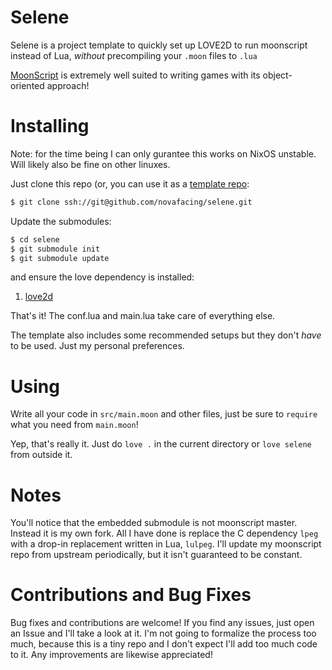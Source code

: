 # Selene

Selene is a project template to quickly set up LOVE2D to run moonscript instead of Lua, *without* precompiling your `.moon` files to `.lua`

[MoonScript](https://github.com/leafo/moonscript) is extremely well suited to writing games with its object-oriented approach!

# Installing


Note: for the time being I can only gurantee this works on NixOS unstable. Will likely also be fine on other linuxes.

Just clone this repo (or, you can use it as a [template repo](https://docs.github.com/en/repositories/creating-and-managing-repositories/creating-a-template-repository):

```sh
$ git clone ssh://git@github.com/novafacing/selene.git
```

Update the submodules:

```sh
$ cd selene
$ git submodule init
$ git submodule update
```

and ensure the love dependency is installed:

1. [love2d](https://love2d.org/)

That's it! The conf.lua and main.lua take care of everything else. 

The template also includes some recommended setups but they don't *have* to be used. Just my personal preferences.


# Using

Write all your code in `src/main.moon` and other files, just be sure to `require` what you need from `main.moon`!

Yep, that's really it. Just do `love .` in the current directory or `love selene` from outside it.

# Notes

You'll notice that the embedded submodule is not moonscript master. Instead it is my own fork. All I have done is replace the C dependency `lpeg` with a drop-in replacement written in Lua, `lulpeg`. I'll update my moonscript repo from upstream periodically, but it isn't guaranteed to be constant.

# Contributions and Bug Fixes

Bug fixes and contributions are welcome! If you find any issues, just open an Issue and I'll take a look at it. I'm not going to formalize the process too much, because this is a tiny repo and I don't expect I'll add too much code to it. Any improvements are likewise appreciated!
